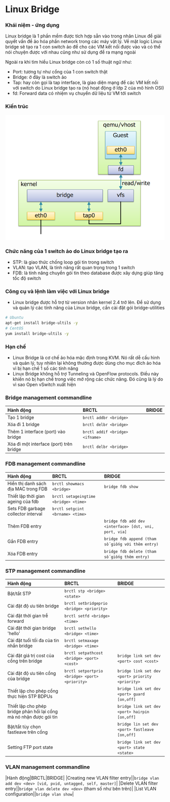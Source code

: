 # Linux Bridge

### Khái niệm - ứng dụng

Linux bridge là 1 phần mềm được tích hợp sẵn vào trong nhân Linux để giải quyết vấn đề ảo hóa phần network trong các máy vật lý. Về mặt logic Linux bridge sẽ tạo ra 1 con switch ảo để cho các VM kết nối được vào và có thể nói chuyện được với nhau cũng như sử dụng để ra mạng ngoài

Ngoài ra khi tìm hiểu Linux bridge còn có 1 số thuật ngữ như:
- Port: tương tự như cổng của 1 con switch thật
- Bridge: ở đây là switch ảo 
- Tap: hay còn gọi là tap interface, là giao diện mạng để các VM kết nối với switch do Linux bridge tạo ra (nó hoạt động ở lớp 2 của mô hình OSI)
- fd: Forward data có nhiệm vụ chuyển dữ liệu từ VM tới switch

### Kiến trúc

![](./images/kientruc.png)

### Chức năng của 1 switch ảo do Linux bridge tạo ra

- STP: là giao thức chống loop gói tin trong switch
- VLAN: tạo VLAN, là tính năng rất quan trọng trong 1 switch
- FDB: là tính năng chuyển gói tin theo database được xây dựng giúp tăng tốc độ switch

### Công cụ và lệnh làm việc với Linux bridge

- Linux bridge được hỗ trợ từ version nhân kernel 2.4 trở lên. Để sử dụng và quản lý các tính năng của Linux bridge, cần cài đặt gói bridge-utilities

```sh
# Ubuntu
apt-get install bridge-ultils -y
# CentOS
yum install bridge-ultils -y
```

### Hạn chế

- Linux Bridge là cơ chế ảo hóa mặc định trong KVM. Nó rất dễ cấu hình và quản lý, tuy nhiên lại không thường được dùng cho mục đích ảo hóa vì bị hạn chế 1 số các tính năng
- Linux Bridge không hỗ trợ Tunneling và OpenFlow protocols. Điều này khiến nó bị hạn chế trong việc mở rộng các chức năng. Đó cũng là lý do vì sao Open vSwitch xuất hiện

### Bridge management commandline

|Hành động|BRCTL|BRIDGE|
|:-|:-|:-|
|Tạo 1 bridge|```brctl addbr <bridge>```||
|Xóa đi 1 bridge|```brctl delbr <bridge>```||
|Thêm 1 interface (port) vào bridge|```brctl addif <bridge> <ifname>```||
|Xóa đi một interface (port) trên bridge|```brctl delbr <bridge>```||

### FDB management commandline

|Hành động|BRCTL|BRIDGE|
|:-|:-|:-|
|Hiển thị danh sách địa MAC trong FDB|```brctl showmacs <bridge>```|```bridge fdb show```|
|Thiết lập thời gian ageing của fdb|```brctl setageingtime <bridge> <time>```||
|Sets FDB garbage collector interval|```brctl setgcint <brname> <time>```||
|Thêm FDB entry||```bridge fdb add dev <interface> [dst, vni, port, via]```|
|Gắn FDB entry||```bridge fdb append (tham số giống với thêm entry)```|
|Xóa FDB entry||```bridge fdb delete (tham số giống thêm entry)```|

### STP management commandline

|Hành động|BRCTL|BRIDGE|
|:-|:-|:-|
|Bật/tắt STP|```brctl stp <bridge> <state>```||
|Cài đặt độ ưu tiên bridge|```brctl setbridgeprio <bridge> <priority>```||
|Cài đặt thời gian trễ forward|```brctl setfd <bridge> <time>```||
|Cài đặt thời gian bridge 'hello'|```brctl sethello <bridge> <time>```||
|Cài đặt tuổi tối đa của tin nhắn bridge|```brctl setmaxage <bridge> <time>```||
|Cài đặt giá trị cost của cổng trên bridge|```brctl setpathcost <bridge> <port> <cost>```|```bridge link set dev <port> cost <cost>```|
|Cài đặt độ ưu tiên cổng của bridge|```brctl setportprio <bridge> <port> <priority>```|```bridge link set dev <port> priority <priority>```|
|Thiết lập cho phép cổng thực hiện STP BDPUs||```bridge link set dev <port> guard [on,off]```|
|Thiết lập cho phép bridge phản hồi lại cổng mà nó nhận được gói tin||```bridge link set dev <port> hairpin [on,off]```|
|Bật/tắt tùy chọn fastleave trên cổng||```bridge lin set dev <port> fastleave [on,off]```|
|Setting FTP port state||```bridge link set dev <port> state <state>```|

### VLAN management commandline

|Hành động|BRCTL|BRIDGE|
|Creating new VLAN filter entry||```bridge vlan add dev <dev> [vid, pvid, untagged, self, master]```|
|Delete VLAN filter entry||```bridge vlan delete dev <dev>``` (tham số như bên trên)|
|List VLAN configuration||```bridge vlan show```|